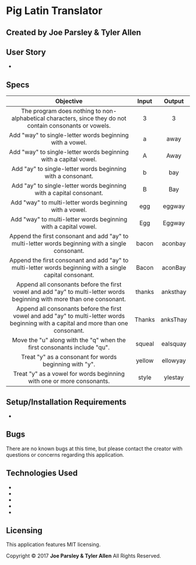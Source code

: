 # Pig Latin Translator

## Created by Joe Parsley & Tyler Allen


## User Story

*


## Specs

| Objective | Input | Output |
|:-------------:|:-------------:|:-------------:|
| The program does nothing to non-alphabetical characters, since they do not contain consonants or vowels. | 3 | 3 |
| Add "way" to single-letter words beginning with a vowel.| a | away |
| Add "way" to single-letter words beginning with a capital vowel. | A | Away |
| Add "ay" to single-letter words beginning with a consonant. | b | bay |
| Add "ay" to single-letter words beginning with a capital consonant. | B | Bay |
| Add "way" to multi-letter words beginning with a vowel. | egg | eggway |
| Add "way" to multi-letter words beginning with a capital vowel. | Egg | Eggway |
| Append the first consonant and add "ay" to multi-letter words beginning with a single consonant. | bacon | aconbay |
| Append the first consonant and add "ay" to multi-letter words beginning with a single capital consonant. | Bacon | aconBay |
| Append all consonants before the first vowel and add "ay" to multi-letter words beginning with more than one consonant. | thanks | anksthay |
| Append all consonants before the first vowel and add "ay" to multi-letter words beginning with a capital and more than one consonant. | Thanks | anksThay |
| Move the "u" along with the "q" when the first consonants include "qu". | squeal | ealsquay |
| Treat "y" as a consonant for words beginning with "y". | yellow | ellowyay |
| Treat "y" as a vowel for words beginning with one or more consonants. | style | ylestay |


## Setup/Installation Requirements

  *



## Bugs
There are no known bugs at this time, but please contact the creator with questions or concerns regarding this application.


## Technologies Used

  *
  *
  *
  *
  *


## Licensing
This application features MIT licensing.

Copyright &copy; 2017 **Joe Parsley & Tyler Allen** All Rights Reserved.

